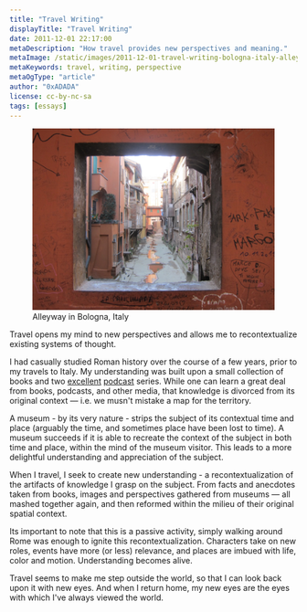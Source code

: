 ```yaml
---
title: "Travel Writing"
displayTitle: "Travel Writing"
date: 2011-12-01 22:17:00
metaDescription: "How travel provides new perspectives and meaning."
metaImage: /static/images/2011-12-01-travel-writing-bologna-italy-alleyway.jpg
metaKeywords: travel, writing, perspective
metaOgType: "article"
author: "0xADADA"
license: cc-by-nc-sa
tags: [essays]
---
```


<figure>
  <img src="/static/images/2011-12-01-travel-writing-bologna-italy-alleyway.jpg"
    alt="Alleyway in Bologna, Italy" title="Alleyway in Bologna, Italy">
  <figcaption>Alleyway in Bologna, Italy</figcaption>
</figure>

Travel opens my mind to new perspectives and allows me to recontextualize
existing systems of thought.

I had casually studied Roman history over the course of a few years, prior to my
travels to Italy. My understanding was built upon a small collection of books
and two [excellent](http://thehistoryofrome.typepad.com/)
[podcast](http://12byzantinerulers.com/) series. While one can learn a great
deal from books, podcasts, and other media, that knowledge is divorced from its
original context &mdash; i.e. we musn't mistake a map for the territory.

A museum - by its very nature - strips the subject of its contextual time and
place (arguably the time, and sometimes place have been lost to time). A museum
succeeds if it is able to recreate the context of the subject in both time and
place, within the mind of the museum visitor. This leads to a more delightful
understanding and appreciation of the subject.

When I travel, I seek to create new understanding - a recontextualization of the
artifacts of knowledge I grasp on the subject. From facts and anecdotes taken
from books, images and perspectives gathered from museums &mdash; all mashed
together again, and then reformed within the milieu of their original spatial
context.

Its important to note that this is a passive activity, simply walking around
Rome was enough to ignite this recontextualization. Characters take on new
roles, events have more (or less) relevance, and places are imbued with life,
color and motion. Understanding becomes alive.

Travel seems to make me step outside the world, so that I can look back upon it
with new eyes. And when I return home, my new eyes are the eyes with which I've
always viewed the world.
